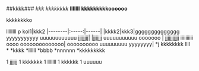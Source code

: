 ##kkkk###
*kkk*
_kkkkkkkk_
**lllllll**
**kkkkkkkkkoooooo**


kkkkkkkko

llllllll
p
kol1|kkk2
|--------|:-----:|------|
|kkkk2|kkk3|gggggggggggggg yyyyyyyyyyy uuuuuuuuuuuu jjjjjjjj|
|jjjjjjj uuuuuuuuuuu ooooooo | jjjjjjjjjjj iiiiiiiiii oooo   oooooooooooooo| oooooooooo uuuuuuuuu yyyyyyyy|
*j kkkkkkkk llll *
*kkkk
*llllll
*bbbb
  *nnnnnn
  *kkkkkkkkk


1 jjjjjj
1 kkkkkkk
1 lllllll
 1 kkkkkk
 1 uuuuuu
